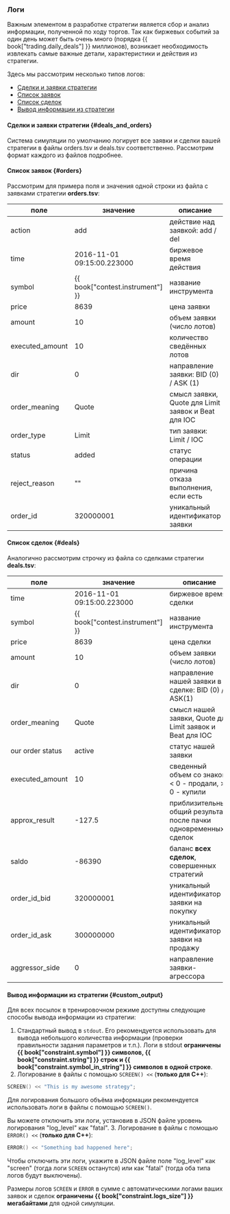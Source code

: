### Логи

Важным элементом в разработке стратегии является сбор и анализ информации, полученной по ходу торгов.
Так как биржевых событий за один день может быть очень много (порядка {{ book["trading.daily_deals"] }} миллионов), возникает необходимость извлекать самые важные детали, характеристики и действия из стратегии.

Здесь мы рассмотрим несколько типов логов:

- [Сделки и заявки стратегии](#deals_and_orders)
- [Список заявок](#orders)
- [Список сделок](#deals)
- [Вывод информации из стратегии](#custom_output)

#### Сделки и заявки стратегии {#deals_and_orders}

Система симуляции по умолчанию логирует все заявки и сделки вашей стратегии в файлы orders.tsv и deals.tsv соответственно.
Рассмотрим формат каждого из файлов подробнее.

#### Список заявок {#orders}

Рассмотрим для примера поля и значения одной строки из файла с заявками стратегии **orders.tsv**:

| поле | значение | описание |
| --- | --- | --- |
| action | add | действие над заявкой: add / del |
| time | 2016-11-01 09:15:00.223000 | биржевое время действия |
| symbol | {{ book["contest.instrument"] }} | название инструмента |
| price | 8639 | цена заявки |
| amount | 10 | объем заявки (число лотов) |
| executed_amount | 10 | количество сведённых лотов |
| dir | 0 | направление заявки: BID (0) / ASK (1) |
| order_meaning | Quote | смысл заявки, Quote для Limit заявок и Beat для IOC |
| order_type | Limit | тип заявки: Limit / IOC |
| status | added | статус операции |
| reject_reason | "" | причина отказа выполнения, если есть |
| order_id | 320000001 | уникальный идентификатор заявки |

#### Список сделок {#deals}

Аналогично рассмотрим строчку из файла со сделками стратегии **deals.tsv**:

| поле | значение | описание |
| --- | --- | --- |
| time | 2016-11-01 09:15:00.223000 | биржевое время сделки |
| symbol | {{ book["contest.instrument"] }} | название инструмента |
| price | 8639 | цена сделки |
| amount | 10 | объем заявки (число лотов) |
| dir | 0 | направление нашей заявки в сделке: BID (0) / ASK(1) |
| order_meaning | Quote | смысл нашей заявки, Quote для Limit заявок и Beat для IOC |
| our order status | active | статус нашей заявки |
| executed_amount | 10 | сведенный объем со знаком: < 0 - продали, > 0 - купили |
| approx_result | -127.5 | приблизительный общий результат после пачки одновременных сделок |
| saldo | -86390 | баланс **всех сделок**, совершенных стратегий |
| order_id_bid | 320000001 | уникальный идентификатор заявки на покупку |
| order_id_ask | 300000000 | уникальный идентификатор заявки на продажу |
| aggressor_side | 0 | направление заявки-агрессора |

#### Вывод информации из стратегии {#custom_output}

Для всех посылок в тренировочном режиме доступны следующие способы вывода информации из стратегии:

1. Стандартный вывод в `stdout`.
  Его рекомендуется использовать для вывода небольшого количества информации (проверки правильности задания параметров и т.п.).
  Логи в stdout **ограничены {{ book["constraint.symbol"] }} символов, {{ book["constraint.string"] }} строк и {{ book["constraint.symbol_in_string"] }} символов в одной строке**.
2. Логирование в файлы с помощью `SCREEN() <<` (**только для C++**):

  ```c++
  SCREEN() << "This is my awesome strategy";
  ```

  Для логирования большого объёма информации рекомендуется использовать логи в файлы с помощью `SCREEN()`.
  <!-- TODO(asalikhov): check if this is true -->
  Вы можете отключить эти логи, установив в JSON файле уровень логирования "log_level" как "fatal".
3. Логирование в файлы с помощью `ERROR() <<` (**только для C++**):

  ```c++
  ERROR() << "Something bad happened here";
  ```

  Чтобы отключить эти логи, укажите в JSON файле поле "log_level" как "screen" (тогда логи `SCREEN` останутся) или как "fatal" (тогда оба типа логов будут выключены).

  Размеры логов `SCREEN` и `ERROR` в сумме с автоматическими логами ваших заявок и сделок **ограничены {{ book["constraint.logs_size"] }} мегабайтами** для одной симуляции.
